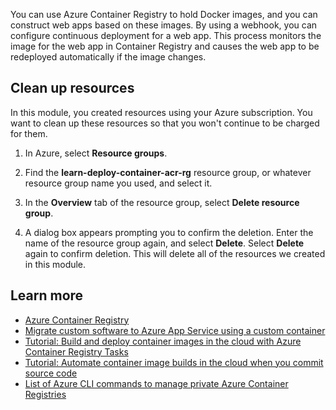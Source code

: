 You can use Azure Container Registry to hold Docker images, and you can construct web apps based on these images. By using a webhook, you can configure continuous deployment for a web app. This process monitors the image for the web app in Container Registry and causes the web app to be redeployed automatically if the image changes.

## Clean up resources

In this module, you created resources using your Azure subscription. You want to clean up these resources so that you won't continue to be charged for them.

   1. In Azure, select **Resource groups**.

   1. Find the **learn-deploy-container-acr-rg** resource group, or whatever resource group name you used, and select it.

   1. In the **Overview** tab of the resource group, select **Delete resource group**.

   1. A dialog box appears prompting you to confirm the deletion. Enter the name of the resource group again, and select **Delete**. Select **Delete** again to confirm deletion. This will delete all of the resources we created in this module.

## Learn more

- [Azure Container Registry](https://azure.microsoft.com/services/container-registry/)
- [Migrate custom software to Azure App Service using a custom container](/azure/app-service/tutorial-custom-container)
- [Tutorial: Build and deploy container images in the cloud with Azure Container Registry Tasks](/azure/container-registry/container-registry-tutorial-quick-task)
- [Tutorial: Automate container image builds in the cloud when you commit source code](/azure/container-registry/container-registry-tutorial-build-task)
- [List of Azure CLI commands to manage private Azure Container Registries](/cli/azure/acr)
